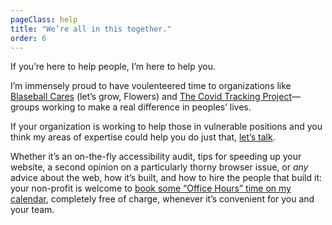 ```yaml
---
pageClass: help
title: "We’re all in this together."
order: 6
---
```


If you’re here to help people, I’m here to help you.

I’m immensely proud to have voulenteered time to organizations like [Blaseball Cares](https://www.blaseballcares.com) (let’s grow, Flowers) and [The Covid Tracking Project](https://covidtracking.com/)—groups working to make a real difference in peoples’ lives. 

If your organization is working to help those in vulnerable positions and you think my areas of expertise could help you do just that, [let’s talk](mailto:mat@matmarquis.com). 

Whether it’s an on-the-fly accessibility audit, tips for speeding up your website, a second opinion on a particularly thorny browser issue, or _any_ advice about the web, how it’s built, and how to hire the people that build it: your non-profit is welcome to [book some “Office Hours” time on my calendar](https://calendly.com/mat-marquis/office-hours), completely free of charge, whenever it’s convenient for you and your team.